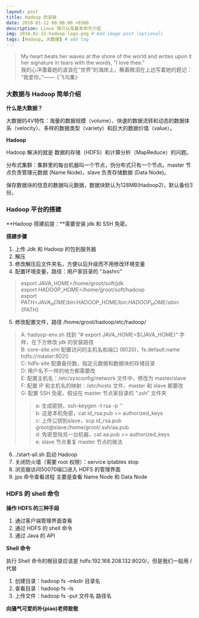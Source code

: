 ```yaml
---
layout: post
title: Hadoop 的安装
date: 2018-01-12 00:00:00 +0300
description: Linux 简介以及基本命令介绍
img: 2018-01-12-hadoop-logo.png # Add image post (optional)
tags: [Hadoop, 大数据] # add tag
---
```



>My heart beats her waves at the shore of the world and writes upon it her signature in tears with the words, "I love thee." <br>
>我的心冲激着她的波浪在“世界”的海岸上，蘸着眼泪在上边写着她的题记：<br> “我爱你。”——《飞鸟集》

### 大数据与 Hadoop 简单介绍

**什么是大数据？**

大数据的4V特性：海量的数据规模（volume）、快速的数据流转和动态的数据体系（velocity）、多样的数据类型（variety）和巨大的数据价值（value）。

**Hadoop**

Hadoop 解决的就是 数据的存储（HDFS）和计算分析（MapReduce）的问题。

分布式集群：集群里的每台机器叫一个节点，伪分布式只有一个节点。master 节点负责管理元数据 (Name Node)，slave 负责存储数据 (Data Node)。

保存数据块的信息的数据叫元数据，数据块默认为128MB(Hadoop2)，默认备份3份。
### Hadoop 平台的搭建

**Hadoop 搭建前提：**需要安装 jdk 和 SSH 免密。

**搭建步骤**

1. 上传 Jdk 和 Hadoop 的包到服务器
2. 解压
3. 修改解压后文件夹名，方便以后升级而不用修改环境变量
4. 配置环境变量，路径：用户家目录的 “.bashrc”
> export JAVA_HOME=/home/groot/soft/jdk <br>
> export HADOOP_HOME=/home/groot/soft/hadoop <br>
> export PATH=$JAVA_HOME/bin:$HADOOP_HOME/bin:$HADOOP_HOME/sbin:${PATH} <br>
5. 修改配置文件，路径 /home/groot/hadoop/etc/hadoop/
> A: hadoop-env.sh 找到 “# export JAVA_HOME=${JAVA_HOME}” 字样，在下方修改 jdk 的安装路径  <br>
> B: core-site.xml 配置访问的主机名和端口 (8020)，<name>fs.default.name</name> <value>hdfs://master:8020</value> <br>
> C: hdfs-site 配置备份数，指定元数据和数据块的存储目录 <br>
> D: 用户名不一样的地方都需要改 <br>
> E: 配置主机名：/etc/sysconfig/network 文件中，修改为 master/slave <br>
> F: 配置 IP 和主机名的映射：/etc/hosts 文件，master 和 slave 都要改<br>
> G: 配置 SSH 免密，假设在 master 节点家目录的 “.ssh” 文件夹 <br>
>> a: 生成密钥，ssh-keygen -t rsa -p ''  <br>
>> b: 这是本机免密，cat id_rsa.pub >> authorized_keys <br>
>> c: 上传公钥到slave，scp id_rsa.pub groot@slave:/home/groot/.ssh/aa.pub <br>
>> d: 免密登陆另一台机器，cat aa.pub >> authorized_keys <br>
>> e: slave 节点重复 master 节点的做法 <br>

6. ./start-all.sh 启动 Hadoop
7. 关闭防火墙（需要 root 权限）：service iptables stop <br>
8. 浏览器访问50070端口进入 HDFS 的管理界面
9. jps 命令查看进程 主要是查看 Name Node 和 Data Node

### HDFS 的 shell 命令

**操作 HDFS 的三种手段**

1. 通过客户端管理界面查看
2. 通过 HDFS 的 shell 命令
3. 通过 Java 的 API

**Shell 命令**

执行 Shell 命令的根目录应该是 hdfs:192.168.208.132:8020/，但是我们一般用 / 代替

1. 创建目录：hadoop fs -mkdir 目录名
2. 查看目录：hadoop fs -ls
3. 上传文件：hadoop fs -put 文件名 路径名

**向骚气可爱的朴(piao)老师致敬**
